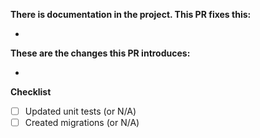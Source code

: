 **There is documentation in the project. This PR fixes this:**

-

**These are the changes this PR introduces:**

-

<!--
Example:

- New products endpoint
- Fixed a typo on Users screen
-->

**Checklist**

- [ ] Updated unit tests (or N/A)
- [ ] Created migrations (or N/A)
